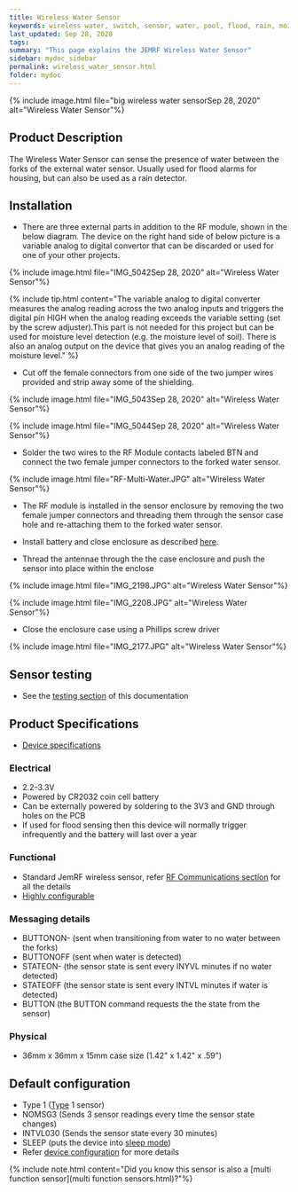 ```yaml
---
title: Wireless Water Sensor
keywords: wireless water, switch, sensor, water, pool, flood, rain, moisture
last_updated: Sep 28, 2020
tags:  
summary: "This page explains the JEMRF Wireless Water Sensor"
sidebar: mydoc_sidebar
permalink: wireless_water_sensor.html
folder: mydoc
---
```


{% include image.html file="big wireless water sensorSep 28, 2020" alt="Wireless Water Sensor"%} 

## Product Description
The Wireless Water Sensor can sense the presence of water between the forks of the external water sensor. Usually used for flood alarms for housing, but can also be used as a rain detector.

## Installation

* There are three external parts in addition to the RF module, shown in the below diagram. The device on the right hand side of below picture is a variable analog to digital convertor that can be discarded or used for one of your other projects. 

{% include image.html file="IMG_5042Sep 28, 2020" alt="Wireless Water Sensor"%} 

{% include tip.html content="The variable analog to digital converter measures the analog reading across the two analog inputs and triggers the digital pin HIGH when the analog reading exceeds the variable setting (set by the screw adjuster).This part is not needed for this project but can be used for moisture level detection (e.g. the moisture level of soil). There is also an analog output on the device that gives you an analog reading of the moisture level." %}

* Cut off the female connectors from one side of the two jumper wires provided and strip away some of the shielding.

{% include image.html file="IMG_5043Sep 28, 2020" alt="Wireless Water Sensor"%} 

{% include image.html file="IMG_5044Sep 28, 2020" alt="Wireless Water Sensor"%} 

* Solder the two wires to the RF Module contacts labeled BTN and connect the two female jumper connectors to the forked water sensor.

{% include image.html file="RF-Multi-Water.JPG" alt="Wireless Water Sensor"%} 

* The RF module is installed in the sensor enclosure by removing the two female jumper connectors and threading them through the sensor case hole and re-attaching them to the forked water sensor.

* Install battery and close enclosure as described [here](sensor_installation.html).

* Thread the antennae through the the case enclosure and push the sensor into place within the enclose

{% include image.html file="IMG_2198.JPG" alt="Wireless Water Sensor"%} 

{% include image.html file="IMG_2208.JPG" alt="Wireless Water Sensor"%} 

* Close the enclosure case using a Phillips screw driver

{% include image.html file="IMG_2177.JPG" alt="Wireless Water Sensor"%} 

## Sensor testing
* See the [testing section](sensor_testing.html) of this documentation 

## Product Specifications
* [Device specifications](rf_device_specs.html)

### Electrical
* 2.2-3.3V 
* Powered by CR2032 coin cell battery
* Can be externally powered by soldering to the 3V3 and GND through holes on the PCB
* If used for flood sensing then this device will normally trigger infrequently and the battery will last over a year

### Functional
* Standard JemRF wireless sensor, refer [RF Communications section](rf_basics.html) for all the details
* [Highly configurable](configuration_overview.html)

### Messaging details
* BUTTONON- (sent when transitioning from water to no water between the forks)
* BUTTONOFF (sent when water is detected)
* STATEON- (the sensor state is sent every INYVL minutes if no water detected)
* STATEOFF (the sensor state is sent every INTVL minutes if water is detected)
* BUTTON (the BUTTON command requests the the state from the sensor)

### Physical
* 36mm x 36mm x 15mm case size (1.42" x 1.42" x .59")

## Default configuration
* Type 1 ([Type](types.html) 1 sensor)
* NOMSG3 (Sends 3 sensor readings every time the sensor state changes)
* INTVL030 (Sends the sensor state every 30 minutes)
* SLEEP (puts the device into [sleep mode](sleep_modes.html))
* Refer [device configuration](configuration_overview.html) for more details

{% include note.html content="Did you know this sensor is also a [multi function sensor](multi function sensors.html)?"%}
